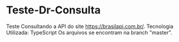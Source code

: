 # Teste-Dr-Consulta

Teste Consultando a API do site https://brasilapi.com.br/. 
Tecnologia Utilizada: TypeScript
Os arquivos se encontram na branch "master".
